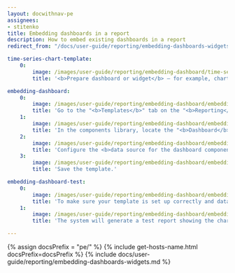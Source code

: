 ```yaml
---
layout: docwithnav-pe
assignees:
- stitenko
title: Embedding dashboards in a report
description: How to embed existing dashboards in a report
redirect_from: "/docs/user-guide/reporting/embedding-dashboards-widgets/"

time-series-chart-template:
    0:
        image: /images/user-guide/reporting/embedding-dashboard/time-series-chart-template-1-pe.png
        title: '<b>Prepare dashboard or widget</b> — for example, chart, you want to embed into the report.'

embedding-dashboard:
    0:
        image: /images/user-guide/reporting/embedding-dashboard/embedding-dashboard-1-pe.png
        title: 'Go to the "<b>Templates</b>" tab on the "<b>Reporting</b>" page. Either select an existing <b>report template</b> or create a new one.'
    1:
        image: /images/user-guide/reporting/embedding-dashboard/embedding-dashboard-2-pe.png
        title: 'In the components library, locate the "<b>Dashboard</b>" component and drag it into the <b>content area</b> of your report.'
    2:
        image: /images/user-guide/reporting/embedding-dashboard/embedding-dashboard-3-pe.png
        title: 'Configure the <b>data source for the dashboard component</b>:<br>- In the "<b>Datasource</b>" section select the device whose data should be displayed in the dashboard.<br>- In the "<b>Target dashboard</b>" section, specify which dashboard you want to embed into the report.<br>- Save the component.'
    3:
        image: /images/user-guide/reporting/embedding-dashboard/embedding-dashboard-4-pe.png
        title: 'Save the template.'

embedding-dashboard-test:
    0:
        image: /images/user-guide/reporting/embedding-dashboard/embedding-dashboard-5-pe.png
        title: 'To make sure your template is set up correctly and data displays as expected, click "<b>Generate test report</b>" (located next to the "Save" button). '
    1:
        image: /images/user-guide/reporting/embedding-dashboard/embedding-dashboard-6-pe.png
        title: 'The system will generate a test report showing the chart.'

---
```


{% assign docsPrefix = "pe/" %}
{% include get-hosts-name.html docsPrefix=docsPrefix %}
{% include docs/user-guide/reporting/embedding-dashboards-widgets.md %}